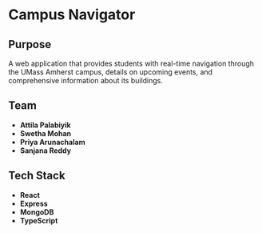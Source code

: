 # Campus Navigator

## Purpose

A web application that provides students with real-time navigation through the UMass Amherst campus, details on upcoming events, and comprehensive information about its buildings.

## Team

- **Attila Palabiyik**
- **Swetha Mohan**
- **Priya Arunachalam**
- **Sanjana Reddy**

## Tech Stack

- **React**
- **Express**
- **MongoDB**
- **TypeScript**
